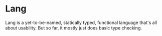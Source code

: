 Lang
====
Lang is a yet-to-be-named, statically typed, functional language that's all
about usability. But so far, it mostly just does basic type checking.
